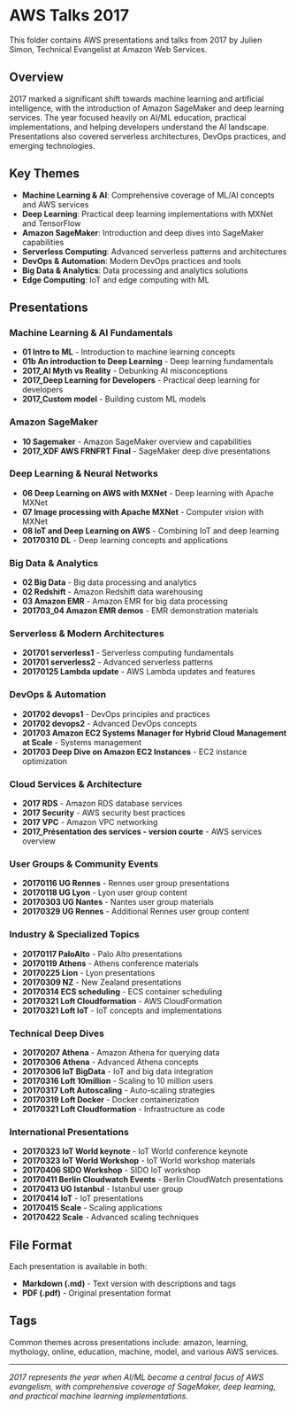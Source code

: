 # AWS Talks 2017

This folder contains AWS presentations and talks from 2017 by Julien Simon, Technical Evangelist at Amazon Web Services.

## Overview
2017 marked a significant shift towards machine learning and artificial intelligence, with the introduction of Amazon SageMaker and deep learning services. The year focused heavily on AI/ML education, practical implementations, and helping developers understand the AI landscape. Presentations also covered serverless architectures, DevOps practices, and emerging technologies.

## Key Themes
- **Machine Learning & AI**: Comprehensive coverage of ML/AI concepts and AWS services
- **Deep Learning**: Practical deep learning implementations with MXNet and TensorFlow
- **Amazon SageMaker**: Introduction and deep dives into SageMaker capabilities
- **Serverless Computing**: Advanced serverless patterns and architectures
- **DevOps & Automation**: Modern DevOps practices and tools
- **Big Data & Analytics**: Data processing and analytics solutions
- **Edge Computing**: IoT and edge computing with ML

## Presentations

### Machine Learning & AI Fundamentals
- **01 Intro to ML** - Introduction to machine learning concepts
- **01b An introduction to Deep Learning** - Deep learning fundamentals
- **2017_AI Myth vs Reality** - Debunking AI misconceptions
- **2017_Deep Learning for Developers** - Practical deep learning for developers
- **2017_Custom model** - Building custom ML models

### Amazon SageMaker
- **10 Sagemaker** - Amazon SageMaker overview and capabilities
- **2017_XDF AWS FRNFRT Final** - SageMaker deep dive presentations

### Deep Learning & Neural Networks
- **06 Deep Learning on AWS with MXNet** - Deep learning with Apache MXNet
- **07 Image processing with Apache MXNet** - Computer vision with MXNet
- **08 IoT and Deep Learning on AWS** - Combining IoT and deep learning
- **20170310 DL** - Deep learning concepts and applications

### Big Data & Analytics
- **02 Big Data** - Big data processing and analytics
- **02 Redshift** - Amazon Redshift data warehousing
- **03 Amazon EMR** - Amazon EMR for big data processing
- **201703_04 Amazon EMR demos** - EMR demonstration materials

### Serverless & Modern Architectures
- **201701 serverless1** - Serverless computing fundamentals
- **201701 serverless2** - Advanced serverless patterns
- **20170125 Lambda update** - AWS Lambda updates and features

### DevOps & Automation
- **201702 devops1** - DevOps principles and practices
- **201702 devops2** - Advanced DevOps concepts
- **201703 Amazon EC2 Systems Manager for Hybrid Cloud Management at Scale** - Systems management
- **201703 Deep Dive on Amazon EC2 Instances** - EC2 instance optimization

### Cloud Services & Architecture
- **2017 RDS** - Amazon RDS database services
- **2017 Security** - AWS security best practices
- **2017 VPC** - Amazon VPC networking
- **2017_Présentation des services - version courte** - AWS services overview

### User Groups & Community Events
- **20170116 UG Rennes** - Rennes user group presentations
- **20170118 UG Lyon** - Lyon user group content
- **20170303 UG Nantes** - Nantes user group materials
- **20170329 UG Rennes** - Additional Rennes user group content

### Industry & Specialized Topics
- **20170117 PaloAlto** - Palo Alto presentations
- **20170119 Athens** - Athens conference materials
- **20170225 Lion** - Lyon presentations
- **20170309 NZ** - New Zealand presentations
- **20170314 ECS scheduling** - ECS container scheduling
- **20170321 Loft Cloudformation** - AWS CloudFormation
- **20170321 Loft IoT** - IoT concepts and implementations

### Technical Deep Dives
- **20170207 Athena** - Amazon Athena for querying data
- **20170306 Athena** - Advanced Athena concepts
- **20170306 IoT BigData** - IoT and big data integration
- **20170316 Loft 10million** - Scaling to 10 million users
- **20170317 Loft Autoscaling** - Auto-scaling strategies
- **20170319 Loft Docker** - Docker containerization
- **20170321 Loft Cloudformation** - Infrastructure as code

### International Presentations
- **20170323 IoT World keynote** - IoT World conference keynote
- **20170323 IoT World Workshop** - IoT World workshop materials
- **20170406 SIDO Workshop** - SIDO IoT workshop
- **20170411 Berlin Cloudwatch Events** - Berlin CloudWatch presentations
- **20170413 UG Istanbul** - Istanbul user group
- **20170414 IoT** - IoT presentations
- **20170415 Scale** - Scaling applications
- **20170422 Scale** - Advanced scaling techniques

## File Format
Each presentation is available in both:
- **Markdown (.md)** - Text version with descriptions and tags
- **PDF (.pdf)** - Original presentation format

## Tags
Common themes across presentations include: amazon, learning, mythology, online, education, machine, model, and various AWS services.

---
*2017 represents the year when AI/ML became a central focus of AWS evangelism, with comprehensive coverage of SageMaker, deep learning, and practical machine learning implementations.* 